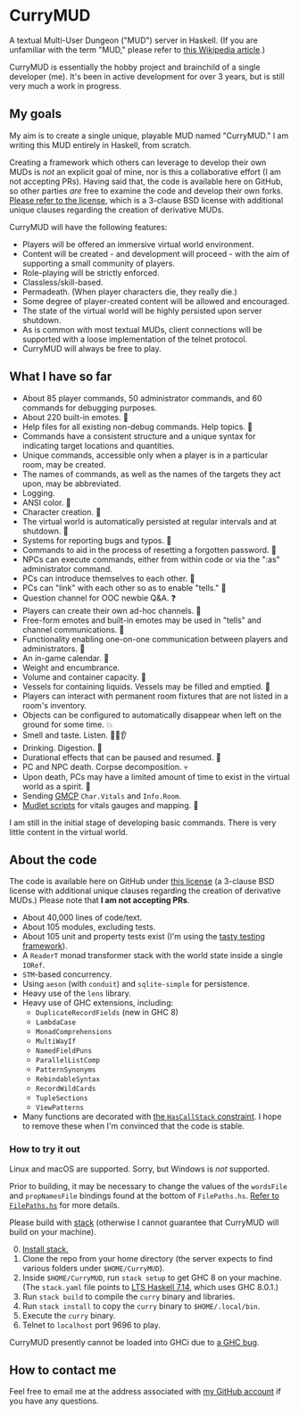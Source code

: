 # CurryMUD

A textual Multi-User Dungeon ("MUD") server in Haskell. (If you are unfamiliar with the term "MUD," please refer to [this Wikipedia article](http://en.wikipedia.org/wiki/MUD).)

CurryMUD is essentially the hobby project and brainchild of a single developer (me). It's been in active development for over 3 years, but is still very much a work in progress.

## My goals

My aim is to create a single unique, playable MUD named "CurryMUD." I am writing this MUD entirely in Haskell, from scratch.

Creating a framework which others can leverage to develop their own MUDs is _not_ an explicit goal of mine, nor is this a collaborative effort (I am not accepting PRs). Having said that, the code is available here on GitHub, so other parties _are_ free to examine the code and develop their own forks. [Please refer to the license](https://github.com/jasonstolaruk/CurryMUD/blob/master/LICENSE), which is a 3-clause BSD license with additional unique clauses regarding the creation of derivative MUDs.

CurryMUD will have the following features:

* Players will be offered an immersive virtual world environment.
* Content will be created - and development will proceed - with the aim of supporting a small community of players.
* Role-playing will be strictly enforced.
* Classless/skill-based.
* Permadeath. (When player characters die, they really die.)
* Some degree of player-created content will be allowed and encouraged.
* The state of the virtual world will be highly persisted upon server shutdown.
* As is common with most textual MUDs, client connections will be supported with a loose implementation of the telnet protocol.
* CurryMUD will always be free to play.

## What I have so far

* About 85 player commands, 50 administrator commands, and 60 commands for debugging purposes.
* About 220 built-in emotes. :clap:
* Help files for all existing non-debug commands. Help topics. :information_desk_person:
* Commands have a consistent structure and a unique syntax for indicating target locations and quantities.
* Unique commands, accessible only when a player is in a particular room, may be created.
* The names of commands, as well as the names of the targets they act upon, may be abbreviated.
* Logging.
* ANSI color. :red_circle:
* Character creation. :runner:
* The virtual world is automatically persisted at regular intervals and at shutdown. :floppy_disk:
* Systems for reporting bugs and typos. :bug:
* Commands to aid in the process of resetting a forgotten password. :passport_control:
* NPCs can execute commands, either from within code or via the ":as" administrator command.
* PCs can introduce themselves to each other. :bow:
* PCs can "link" with each other so as to enable "tells." :couple_with_heart:
* Question channel for OOC newbie Q&A. :question:
* Players can create their own ad-hoc channels. :busts_in_silhouette:
* Free-form emotes and built-in emotes may be used in "tells" and channel communications. :clap:
* Functionality enabling one-on-one communication between players and administrators. :speech_balloon:
* An in-game calendar. :calendar:
* Weight and encumbrance.
* Volume and container capacity. :school_satchel:
* Vessels for containing liquids. Vessels may be filled and emptied. :wine_glass:
* Players can interact with permanent room fixtures that are not listed in a room's inventory.
* Objects can be configured to automatically disappear when left on the ground for some time. :boom:
* Smell and taste. Listen. :nose::tongue::ear:
* Drinking. Digestion. :beer:
* Durational effects that can be paused and resumed. :dizzy:
* PC and NPC death. Corpse decomposition. :skull:
* Upon death, PCs may have a limited amount of time to exist in the virtual world as a spirit. :angel:
* Sending [GMCP](https://www.gammon.com.au/gmcp) `Char.Vitals` and `Info.Room`.
* [Mudlet scripts](https://github.com/jasonstolaruk/CurryMUD/tree/master/Mudlet) for vitals gauges and mapping. :scroll:

I am still in the initial stage of developing basic commands. There is very little content in the virtual world.

## About the code

The code is available here on GitHub under [this license](https://github.com/jasonstolaruk/CurryMUD/blob/master/LICENSE) (a 3-clause BSD license with additional unique clauses regarding the creation of derivative MUDs.) Please note that **I am not accepting PRs**.

* About 40,000 lines of code/text.
* About 105 modules, excluding tests.
* About 105 unit and property tests exist (I'm using the [tasty testing framework](https://hackage.haskell.org/package/tasty)).
* A `ReaderT` monad transformer stack with the world state inside a single `IORef`.
* `STM`-based concurrency.
* Using `aeson` (with `conduit`) and `sqlite-simple` for persistence.
* Heavy use of the `lens` library.
* Heavy use of GHC extensions, including:
  * `DuplicateRecordFields` (new in GHC 8)
  * `LambdaCase`
  * `MonadComprehensions`
  * `MultiWayIf`
  * `NamedFieldPuns`
  * `ParallelListComp`
  * `PatternSynonyms`
  * `RebindableSyntax`
  * `RecordWildCards`
  * `TupleSections`
  * `ViewPatterns`
* Many functions are decorated with [the `HasCallStack` constraint](http://hackage.haskell.org/package/base-4.9.0.0/docs/GHC-Stack.html#t:HasCallStack). I hope to remove these when I'm convinced that the code is stable.

### How to try it out

Linux and macOS are supported. Sorry, but Windows is _not_ supported.

Prior to building, it may be necessary to change the values of the `wordsFile` and `propNamesFile` bindings found at the bottom of `FilePaths.hs`. [Refer to `FilePaths.hs`](https://github.com/jasonstolaruk/CurryMUD/blob/master/lib/Mud/TopLvlDefs/FilePaths.hs) for more details.

Please build with [stack](http://docs.haskellstack.org/en/stable/README.html) (otherwise I cannot guarantee that CurryMUD will build on your machine).

0. [Install stack.](http://docs.haskellstack.org/en/stable/install_and_upgrade/)
0. Clone the repo from your home directory (the server expects to find various folders under `$HOME/CurryMUD`).
0. Inside `$HOME/CurryMUD`, run `stack setup` to get GHC 8 on your machine. (The `stack.yaml` file points to [LTS Haskell 7.14](https://www.stackage.org/lts-7.14), which uses GHC 8.0.1.)
0. Run `stack build` to compile the `curry` binary and libraries.
0. Run `stack install` to copy the `curry` binary to `$HOME/.local/bin`.
0. Execute the `curry` binary.
0. Telnet to `localhost` port 9696 to play.

CurryMUD presently cannot be loaded into GHCi due to [a GHC bug](https://ghc.haskell.org/trac/ghc/ticket/12007).

## How to contact me

Feel free to email me at the address associated with [my GitHub account](https://github.com/jasonstolaruk) if you have any questions.
